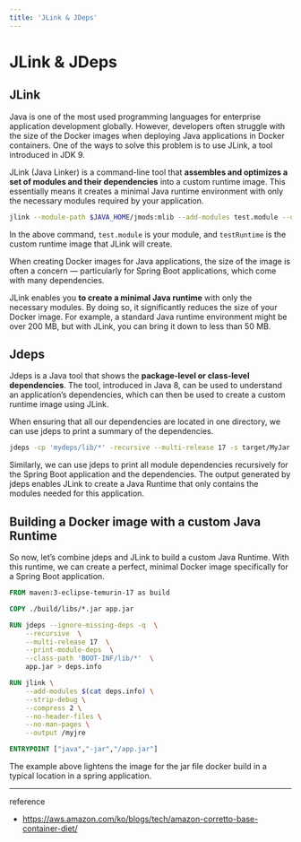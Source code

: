 ```yaml
---
title: 'JLink & JDeps'
---
```

# JLink & JDeps

## JLink

Java is one of the most used programming languages for enterprise application development globally. However, developers often struggle with the size of the Docker images when deploying Java applications in Docker containers. One of the ways to solve this problem is to use JLink, a tool introduced in JDK 9.

JLink (Java Linker) is a command-line tool that **assembles and optimizes a set of modules and their dependencies** into a custom runtime image. This essentially means it creates a minimal Java runtime environment with only the necessary modules required by your application.

```bash
jlink --module-path $JAVA_HOME/jmods:mlib --add-modules test.module --output testRunTime
```

In the above command, `test.module` is your module, and `testRuntime` is the custom runtime image that JLink will create.

When creating Docker images for Java applications, the size of the image is often a concern — particularly for Spring Boot applications, which come with many dependencies.

JLink enables you **to create a minimal Java runtime** with only the necessary modules. By doing so, it significantly reduces the size of your Docker image. For example, a standard Java runtime environment might be over 200 MB, but with JLink, you can bring it down to less than 50 MB.

## Jdeps

Jdeps is a Java tool that shows the **package-level or class-level dependencies**. The tool, introduced in Java 8, can be used to understand an application’s dependencies, which can then be used to create a custom runtime image using JLink.

When ensuring that all our dependencies are located in one directory, we can use jdeps to print a summary of the dependencies.

```bash
jdeps -cp 'mydeps/lib/*' -recursive --multi-release 17 -s target/MyJar.jar
```

Similarly, we can use jdeps to print all module dependencies recursively for the Spring Boot application and the dependencies. The output generated by jdeps enables JLink to create a Java Runtime that only contains the modules needed for this application.

## Building a Docker image with a custom Java Runtime

So now, let’s combine jdeps and JLink to build a custom Java Runtime. With this runtime, we can create a perfect, minimal Docker image specifically for a Spring Boot application.

```dockerfile
FROM maven:3-eclipse-temurin-17 as build

COPY ./build/libs/*.jar app.jar

RUN jdeps --ignore-missing-deps -q  \
    --recursive  \
    --multi-release 17  \
    --print-module-deps  \
    --class-path 'BOOT-INF/lib/*'  \
    app.jar > deps.info

RUN jlink \
    --add-modules $(cat deps.info) \
    --strip-debug \
    --compress 2 \
    --no-header-files \
    --no-man-pages \
    --output /myjre

ENTRYPOINT ["java","-jar","/app.jar"]
```

The example above lightens the image for the jar file docker build in a typical location in a spring application.

---
reference
- https://aws.amazon.com/ko/blogs/tech/amazon-corretto-base-container-diet/